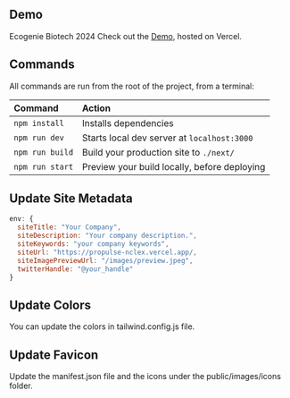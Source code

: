 ## Demo

Ecogenie Biotech 2024
Check out the [Demo](https://propulse-nursing.vercel.app/), hosted on Vercel.

## Commands

All commands are run from the root of the project, from a terminal:

| Command         | Action                                       |
| :-------------- | :------------------------------------------- |
| `npm install`   | Installs dependencies                        |
| `npm run dev`   | Starts local dev server at `localhost:3000`  |
| `npm run build` | Build your production site to `./next/`      |
| `npm run start` | Preview your build locally, before deploying |

## Update Site Metadata

```js
env: {
  siteTitle: "Your Company",
  siteDescription: "Your company description.",
  siteKeywords: "your company keywords",
  siteUrl: "https://propulse-nclex.vercel.app/,
  siteImagePreviewUrl: "/images/preview.jpeg",
  twitterHandle: "@your_handle"
}
```

## Update Colors

You can update the colors in tailwind.config.js file.

## Update Favicon

Update the manifest.json file and the icons under the public/images/icons folder.

